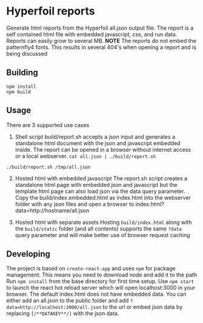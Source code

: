 # Hyperfoil reports
Generate html reports from the Hyperfoil all.json output file. The report is a self contained html file with embedded javascript, css, and run data. 
Reports can easily grow to several MB.
**NOTE** The reports do not embed the patternfly4 fonts. This results in several 404's when opening a report and is being discussed

## Building
```
npm install
npm build
```
## Usage
There are 3 supported use cases
1. Shell script
build/report.sh accepts a json input and generates a standalone html document with the json and javascript embedded inside. 
The report can be opened in a browser without internet access or a local webserver.
`cat all.json | ./build/report.sh`

`./build/report.sh /tmp/all.json`

2. Hosted html with embedded javascript
The report.sh script creates a standalone html page with embedded json and javascript but the template html page can also load json
via the data query parameter. Copy the build/index.embedded.html as index.html into the webserver folder with any json files and open 
a browser to index.html?data=http://hostname/all.json

3. Hosted html with separate assets
Hosting `build/index.html` along with the `build/static` folder (and all contents) supports the same `?data` query parameter and will make better use of browser request caching

## Developing
The project is based on `create-react-app` and uses `npm` for package management. 
This means you need to download node and add it to the path
Run `npm install` from the base directory for first time setup. 
Use `npm start` to launch the react hot reload server which will open localhost:3000 in your browser.
The default index.html does not have embedded data. You can either add an all.json to the public folder and add `?data=http://localhost:3000/all.json`
to the url or embed json data by replacing `[/**DATAKEY**/]` with the json data.